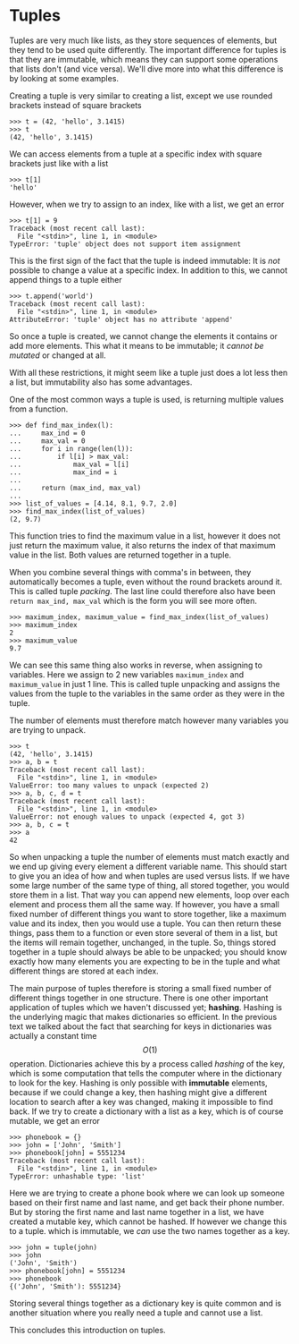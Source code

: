 # Tuples

Tuples are very much like lists, as they store sequences of elements, but they
tend to be used quite differently. The important difference for tuples is that
they are immutable, which means they can support some operations that lists
don't (and vice versa). We'll dive more into what this difference is by looking
at some examples.

Creating a tuple is very similar to creating a list, except we use rounded
brackets instead of square brackets

	>>> t = (42, 'hello', 3.1415)
	>>> t
	(42, 'hello', 3.1415)

We can access elements from a tuple at a specific index with square brackets
just like with a list

	>>> t[1]
	'hello'

However, when we try to assign to an index, like with a list, we get an error

	>>> t[1] = 9
	Traceback (most recent call last):
	  File "<stdin>", line 1, in <module>
	TypeError: 'tuple' object does not support item assignment

This is the first sign of the fact that the tuple is indeed immutable: It is
*not* possible to change a value at a specific index. In addition to this, we
cannot append things to a tuple either

	>>> t.append('world')
	Traceback (most recent call last):
	  File "<stdin>", line 1, in <module>
	AttributeError: 'tuple' object has no attribute 'append'

So once a tuple is created, we cannot change the elements it contains or add
more elements. This what it means to be immutable; it *cannot be mutated* or
changed at all.

With all these restrictions, it might seem like a tuple just does a lot less
then a list, but immutability also has some advantages.

One of the most common ways a tuple is used, is returning multiple values from
a function.

	>>> def find_max_index(l):
	...     max_ind = 0
	...     max_val = 0
	...     for i in range(len(l)):
	...         if l[i] > max_val:
	...             max_val = l[i]
	...             max_ind = i
	...     
	...     return (max_ind, max_val)
	... 
	>>> list_of_values = [4.14, 8.1, 9.7, 2.0]
	>>> find_max_index(list_of_values)
	(2, 9.7)

This function tries to find the maximum value in a list, however it does not
just return the maximum value, it also returns the index of that maximum value
in the list. Both values are returned together in a tuple.

When you combine several things with comma's in between, they automatically
becomes a tuple, even without the round brackets around it. This is called
tuple *packing*. The last line could therefore also have been `return max_ind,
max_val` which is the form you will see more often.

	>>> maximum_index, maximum_value = find_max_index(list_of_values)
	>>> maximum_index
	2
	>>> maximum_value
	9.7

We can see this same thing also works in reverse, when assigning to variables.
Here we assign to 2 new variables `maximum_index` and `maximum_value` in just 1
line. This is called tuple unpacking and assigns the values from the tuple to
the variables in the same order as they were in the tuple.

The number of elements must therefore match however many variables you are
trying to unpack.

	>>> t
	(42, 'hello', 3.1415)
	>>> a, b = t
	Traceback (most recent call last):
	  File "<stdin>", line 1, in <module>
	ValueError: too many values to unpack (expected 2)
	>>> a, b, c, d = t
	Traceback (most recent call last):
	  File "<stdin>", line 1, in <module>
	ValueError: not enough values to unpack (expected 4, got 3)
	>>> a, b, c = t
	>>> a
	42

So when unpacking a tuple the number of elements must match exactly and we end
up giving every element a different variable name. This should start to give
you an idea of how and when tuples are used versus lists. If we have some large
number of the same type of thing, all stored together, you would store them in
a list. That way you can append new elements, loop over each element and
process them all the same way.
If however, you have a small fixed number of different things you want to store
together, like a maximum value and its index, then you would use a tuple. You
can then return these things, pass them to a function or even store several of
them in a list, but the items will remain together, unchanged, in the tuple.
So, things stored together in a tuple should always be able to be unpacked; you
should know exactly how many elements you are expecting to be in the tuple and
what different things are stored at each index.

The main purpose of tuples therefore is storing a small fixed number of
different things together in one structure. There is one other important
application of tuples which we haven't discussed yet; **hashing**. Hashing is
the underlying magic that makes dictionaries so efficient. In the previous
text we talked about the fact that searching for keys in dictionaries was
actually a constant time $$O(1)$$ operation. Dictionaries achieve this
by a process called *hashing* of the key, which is some computation that tells
the computer where in the dictionary to look for the key. Hashing is only
possible with **immutable** elements, because if we could change a key, then
hashing might give a different location to search after a key was changed,
making it impossible to find back. If we try to create a dictionary with a list
as a key, which is of course mutable, we get an error

	>>> phonebook = {}
	>>> john = ['John', 'Smith']
	>>> phonebook[john] = 5551234
	Traceback (most recent call last):
	  File "<stdin>", line 1, in <module>
	TypeError: unhashable type: 'list'

Here we are trying to create a phone book where we can look up someone based on
their first name and last name, and get back their phone number. But by storing
the first name and last name together in a list, we have created a mutable key,
which cannot be hashed. If however we change this to a tuple. which is
immutable, we *can* use the two names together as a key.

	>>> john = tuple(john)
	>>> john
	('John', 'Smith')
	>>> phonebook[john] = 5551234
	>>> phonebook
	{('John', 'Smith'): 5551234}

Storing several things together as a dictionary key is quite common and is
another situation where you really need a tuple and cannot use a list.

This concludes this introduction on tuples.
